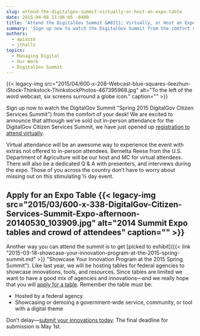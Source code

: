 ```yaml
---
slug: attend-the-digitalgov-summit-virtually-or-host-an-expo-table
date: 2015-04-08 11:06:05 -0400
title: 'Attend the DigitalGov Summit &#8211; Virtually, or Host an Expo Table'
summary: 'Sign up now to watch the DigitalGov Summit from the comfort of your desk! We are excited to announce that although we’ve sold out in-person attendance for the DigitalGov Citizen Services Summit, we have just opened up registration to attend virtually. Virtual attendance will be an awesome way to experience the event with extras not'
authors:
  - apiazza
  - jthalls
topics:
  - Managing Digital
  - Our Work
  - DigitalGov Summit
---
```


{{< legacy-img src="2015/04/600-x-208-Webcast-blue-squares-ileezhun-iStock-Thinkstock-ThinkstockPhotos-467395968.jpg" alt="To the left of the word webcast, six screens surround a globe icon." caption="" >}}

Sign up now to watch the DigitalGov Summit "Spring 2015 DigitalGov Citizen Services Summit") from the comfort of your desk! We are excited to announce that although we’ve sold out in-person attendance for the DigitalGov Citizen Services Summit, we have just opened up [registration to attend virtually](https://www.eventbrite.com/e/2015-spring-citizen-services-summit-registration-12671367401).

Virtual attendance will be an awesome way to experience the event with extras not offered to in-person attendees. Bernetta Reese from the U.S. Department of Agriculture will be our host and MC for virtual attendees. There will also be a dedicated Q & A with presenters, and interviews during the expo. Those of you across the country don’t have to worry about missing out on this stimulating ½ day event.

## Apply for an Expo Table {{< legacy-img src="2015/03/600-x-338-DigitalGov-Citizen-Services-Summit-Expo-afternoon-20140530_103909.jpg" alt="2014 Summit Expo tables and crowd of attendees" caption="" >}}

Another way you can attend the summit is to get [picked to exhibit]({{< link "2015-03-18-showcase-your-innovation-program-at-the-2015-spring-summit.md" >}} "Showcase Your Innovation Program at the 2015 Spring Summit"). Like last year, we will be hosting tables for federal agencies to showcase innovations, tools, and resources. Since tables are limited we want to have a good mix of agencies and innovations—and we really hope that you will [apply for a table](https://www.surveymonkey.com/s/digitalgov-expo). Remember the table must be:

  * Hosted by a federal agency
  * Showcasing or demoing a government-wide service, community, or tool with a digital theme

Don’t delay—[submit your innovations today](https://www.surveymonkey.com/s/digitalgov-expo). The final deadline for submission is May 1st.
